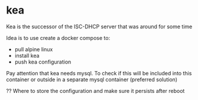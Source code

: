 # kea
Kea is the successor of the ISC-DHCP server that was around for some time

Idea is to use create a docker compose to:
* pull alpine linux
* install kea
* push kea configuration

Pay attention that kea needs mysql. To check if this will be included into this container or outside in a separate mysql container (preferred solution)

?? Where to store the configuration and make sure it persists after reboot
